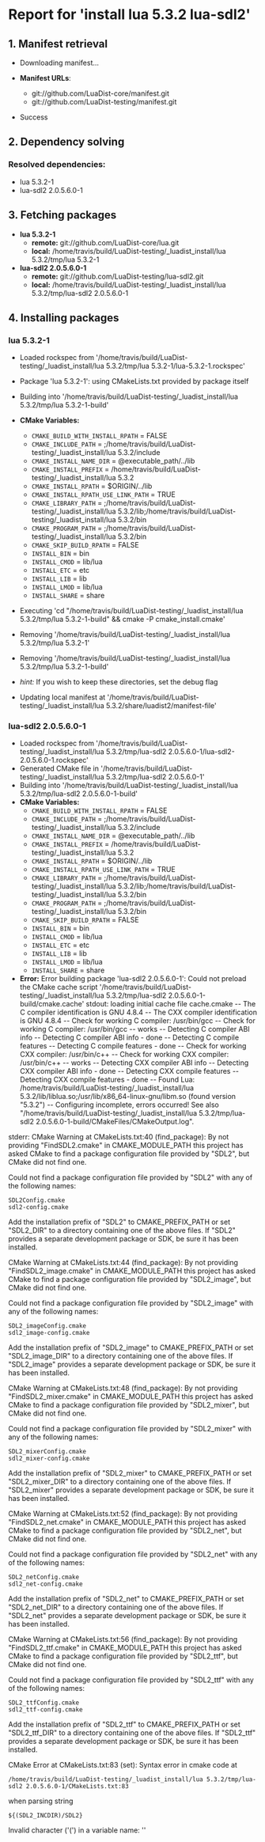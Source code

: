 # Report for 'install lua 5.3.2 lua-sdl2'


## 1. Manifest retrieval

- Downloading manifest...

- **Manifest URLs**:
    - git://github.com/LuaDist-core/manifest.git
    - git://github.com/LuaDist-testing/manifest.git
- Success

## 2. Dependency solving


### Resolved dependencies:
- lua 5.3.2-1
- lua-sdl2 2.0.5.6.0-1

## 3. Fetching packages

- **lua 5.3.2-1**
    - **remote:** git://github.com/LuaDist-core/lua.git
    - **local:** /home/travis/build/LuaDist-testing/_luadist_install/lua 5.3.2/tmp/lua 5.3.2-1
- **lua-sdl2 2.0.5.6.0-1**
    - **remote:** git://github.com/LuaDist-testing/lua-sdl2.git
    - **local:** /home/travis/build/LuaDist-testing/_luadist_install/lua 5.3.2/tmp/lua-sdl2 2.0.5.6.0-1

## 4. Installing packages


### lua 5.3.2-1
- Loaded rockspec from '/home/travis/build/LuaDist-testing/_luadist_install/lua 5.3.2/tmp/lua 5.3.2-1/lua-5.3.2-1.rockspec'
- Package 'lua 5.3.2-1': using CMakeLists.txt provided by package itself
- Building into '/home/travis/build/LuaDist-testing/_luadist_install/lua 5.3.2/tmp/lua 5.3.2-1-build'
- **CMake Variables:**
    - `CMAKE_BUILD_WITH_INSTALL_RPATH` = FALSE
    - `CMAKE_INCLUDE_PATH` = ;/home/travis/build/LuaDist-testing/_luadist_install/lua 5.3.2/include
    - `CMAKE_INSTALL_NAME_DIR` = @executable_path/../lib
    - `CMAKE_INSTALL_PREFIX` = /home/travis/build/LuaDist-testing/_luadist_install/lua 5.3.2
    - `CMAKE_INSTALL_RPATH` = $ORIGIN/../lib
    - `CMAKE_INSTALL_RPATH_USE_LINK_PATH` = TRUE
    - `CMAKE_LIBRARY_PATH` = ;/home/travis/build/LuaDist-testing/_luadist_install/lua 5.3.2/lib;/home/travis/build/LuaDist-testing/_luadist_install/lua 5.3.2/bin
    - `CMAKE_PROGRAM_PATH` = ;/home/travis/build/LuaDist-testing/_luadist_install/lua 5.3.2/bin
    - `CMAKE_SKIP_BUILD_RPATH` = FALSE
    - `INSTALL_BIN` = bin
    - `INSTALL_CMOD` = lib/lua
    - `INSTALL_ETC` = etc
    - `INSTALL_LIB` = lib
    - `INSTALL_LMOD` = lib/lua
    - `INSTALL_SHARE` = share
- Executing 'cd "/home/travis/build/LuaDist-testing/_luadist_install/lua 5.3.2/tmp/lua 5.3.2-1-build" && cmake -P cmake_install.cmake'
- Removing '/home/travis/build/LuaDist-testing/_luadist_install/lua 5.3.2/tmp/lua 5.3.2-1'
- Removing '/home/travis/build/LuaDist-testing/_luadist_install/lua 5.3.2/tmp/lua 5.3.2-1-build'

- *hint:* If you wish to keep these directories, set the debug flag
- Updating local manifest at '/home/travis/build/LuaDist-testing/_luadist_install/lua 5.3.2/share/luadist2/manifest-file'

### lua-sdl2 2.0.5.6.0-1
- Loaded rockspec from '/home/travis/build/LuaDist-testing/_luadist_install/lua 5.3.2/tmp/lua-sdl2 2.0.5.6.0-1/lua-sdl2-2.0.5.6.0-1.rockspec'
- Generated CMake file in '/home/travis/build/LuaDist-testing/_luadist_install/lua 5.3.2/tmp/lua-sdl2 2.0.5.6.0-1'
- Building into '/home/travis/build/LuaDist-testing/_luadist_install/lua 5.3.2/tmp/lua-sdl2 2.0.5.6.0-1-build'
- **CMake Variables:**
    - `CMAKE_BUILD_WITH_INSTALL_RPATH` = FALSE
    - `CMAKE_INCLUDE_PATH` = ;/home/travis/build/LuaDist-testing/_luadist_install/lua 5.3.2/include
    - `CMAKE_INSTALL_NAME_DIR` = @executable_path/../lib
    - `CMAKE_INSTALL_PREFIX` = /home/travis/build/LuaDist-testing/_luadist_install/lua 5.3.2
    - `CMAKE_INSTALL_RPATH` = $ORIGIN/../lib
    - `CMAKE_INSTALL_RPATH_USE_LINK_PATH` = TRUE
    - `CMAKE_LIBRARY_PATH` = ;/home/travis/build/LuaDist-testing/_luadist_install/lua 5.3.2/lib;/home/travis/build/LuaDist-testing/_luadist_install/lua 5.3.2/bin
    - `CMAKE_PROGRAM_PATH` = ;/home/travis/build/LuaDist-testing/_luadist_install/lua 5.3.2/bin
    - `CMAKE_SKIP_BUILD_RPATH` = FALSE
    - `INSTALL_BIN` = bin
    - `INSTALL_CMOD` = lib/lua
    - `INSTALL_ETC` = etc
    - `INSTALL_LIB` = lib
    - `INSTALL_LMOD` = lib/lua
    - `INSTALL_SHARE` = share
- **Error:** Error building package 'lua-sdl2 2.0.5.6.0-1': Could not preload the CMake cache script '/home/travis/build/LuaDist-testing/_luadist_install/lua 5.3.2/tmp/lua-sdl2 2.0.5.6.0-1-build/cmake.cache'
stdout:
loading initial cache file cache.cmake
-- The C compiler identification is GNU 4.8.4
-- The CXX compiler identification is GNU 4.8.4
-- Check for working C compiler: /usr/bin/gcc
-- Check for working C compiler: /usr/bin/gcc -- works
-- Detecting C compiler ABI info
-- Detecting C compiler ABI info - done
-- Detecting C compile features
-- Detecting C compile features - done
-- Check for working CXX compiler: /usr/bin/c++
-- Check for working CXX compiler: /usr/bin/c++ -- works
-- Detecting CXX compiler ABI info
-- Detecting CXX compiler ABI info - done
-- Detecting CXX compile features
-- Detecting CXX compile features - done
-- Found Lua: /home/travis/build/LuaDist-testing/_luadist_install/lua 5.3.2/lib/liblua.so;/usr/lib/x86_64-linux-gnu/libm.so (found version "5.3.2") 
-- Configuring incomplete, errors occurred!
See also "/home/travis/build/LuaDist-testing/_luadist_install/lua 5.3.2/tmp/lua-sdl2 2.0.5.6.0-1-build/CMakeFiles/CMakeOutput.log".

stderr:
CMake Warning at CMakeLists.txt:40 (find_package):
  By not providing "FindSDL2.cmake" in CMAKE_MODULE_PATH this project has
  asked CMake to find a package configuration file provided by "SDL2", but
  CMake did not find one.

  Could not find a package configuration file provided by "SDL2" with any of
  the following names:

    SDL2Config.cmake
    sdl2-config.cmake

  Add the installation prefix of "SDL2" to CMAKE_PREFIX_PATH or set
  "SDL2_DIR" to a directory containing one of the above files.  If "SDL2"
  provides a separate development package or SDK, be sure it has been
  installed.


CMake Warning at CMakeLists.txt:44 (find_package):
  By not providing "FindSDL2_image.cmake" in CMAKE_MODULE_PATH this project
  has asked CMake to find a package configuration file provided by
  "SDL2_image", but CMake did not find one.

  Could not find a package configuration file provided by "SDL2_image" with
  any of the following names:

    SDL2_imageConfig.cmake
    sdl2_image-config.cmake

  Add the installation prefix of "SDL2_image" to CMAKE_PREFIX_PATH or set
  "SDL2_image_DIR" to a directory containing one of the above files.  If
  "SDL2_image" provides a separate development package or SDK, be sure it has
  been installed.


CMake Warning at CMakeLists.txt:48 (find_package):
  By not providing "FindSDL2_mixer.cmake" in CMAKE_MODULE_PATH this project
  has asked CMake to find a package configuration file provided by
  "SDL2_mixer", but CMake did not find one.

  Could not find a package configuration file provided by "SDL2_mixer" with
  any of the following names:

    SDL2_mixerConfig.cmake
    sdl2_mixer-config.cmake

  Add the installation prefix of "SDL2_mixer" to CMAKE_PREFIX_PATH or set
  "SDL2_mixer_DIR" to a directory containing one of the above files.  If
  "SDL2_mixer" provides a separate development package or SDK, be sure it has
  been installed.


CMake Warning at CMakeLists.txt:52 (find_package):
  By not providing "FindSDL2_net.cmake" in CMAKE_MODULE_PATH this project has
  asked CMake to find a package configuration file provided by "SDL2_net",
  but CMake did not find one.

  Could not find a package configuration file provided by "SDL2_net" with any
  of the following names:

    SDL2_netConfig.cmake
    sdl2_net-config.cmake

  Add the installation prefix of "SDL2_net" to CMAKE_PREFIX_PATH or set
  "SDL2_net_DIR" to a directory containing one of the above files.  If
  "SDL2_net" provides a separate development package or SDK, be sure it has
  been installed.


CMake Warning at CMakeLists.txt:56 (find_package):
  By not providing "FindSDL2_ttf.cmake" in CMAKE_MODULE_PATH this project has
  asked CMake to find a package configuration file provided by "SDL2_ttf",
  but CMake did not find one.

  Could not find a package configuration file provided by "SDL2_ttf" with any
  of the following names:

    SDL2_ttfConfig.cmake
    sdl2_ttf-config.cmake

  Add the installation prefix of "SDL2_ttf" to CMAKE_PREFIX_PATH or set
  "SDL2_ttf_DIR" to a directory containing one of the above files.  If
  "SDL2_ttf" provides a separate development package or SDK, be sure it has
  been installed.


CMake Error at CMakeLists.txt:83 (set):
  Syntax error in cmake code at

    /home/travis/build/LuaDist-testing/_luadist_install/lua 5.3.2/tmp/lua-sdl2 2.0.5.6.0-1/CMakeLists.txt:83

  when parsing string

    ${(SDL2_INCDIR)/SDL2}

  Invalid character ('(') in a variable name: ''




